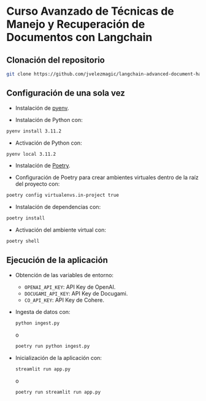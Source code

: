 # Curso Avanzado de Técnicas de Manejo y Recuperación de Documentos con Langchain

## Clonación del repositorio

```bash
git clone https://github.com/jvelezmagic/langchain-advanced-document-handling-retrieval-techniques-course.git
```

## Configuración de una sola vez

- Instalación de [pyenv](https://github.com/pyenv/pyenv).

- Instalación de Python con:

```bash
pyenv install 3.11.2
```

- Activación de Python con:

```bash
pyenv local 3.11.2
```

- Instalación de [Poetry](https://python-poetry.org/docs/#installation).

- Configuración de Poetry para crear ambientes virtuales dentro de la raíz del proyecto con:

```bash
poetry config virtualenvs.in-project true
```

- Instalación de dependencias con:

```bash
poetry install
```

- Activación del ambiente virtual con:

```bash
poetry shell
```

## Ejecución de la aplicación

- Obtención de las variables de entorno:

    - `OPENAI_API_KEY`: API Key de OpenAI.
    - `DOCUGAMI_API_KEY`: API Key de Docugami.
    - `CO_API_KEY`: API Key de Cohere.

- Ingesta de datos con:

    ```bash
    python ingest.py
    ```

    o
    
    ```bash
    poetry run python ingest.py
    ```

- Inicialización de la aplicación con:

    ```bash
    streamlit run app.py
    ```

    o
        
    ```bash
    poetry run streamlit run app.py
    ```
